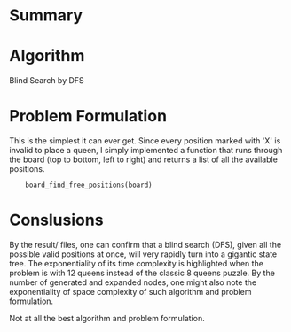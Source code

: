 # Summary

# Algorithm
  Blind Search by DFS

# Problem Formulation 
  This is the simplest it can ever get.
  Since every position marked with 'X' is invalid to place a queen, I simply implemented a function that runs
  through the board (top to bottom, left to right) and returns a list of all the available positions.

        board_find_free_positions(board)
 
# Conslusions
  By the result/ files, one can confirm that a blind search (DFS), given all the possible valid positions at once, will
  very rapidly turn into a gigantic state tree.
  The exponentiality of its time complexity is highlighted when the problem is with 12 queens instead of the classic 
  8 queens puzzle.
  By the number of generated and expanded nodes, one might also note the exponentiality of space complexity of such
  algorithm and problem formulation.
  
  Not at all the best algorithm and problem formulation.
